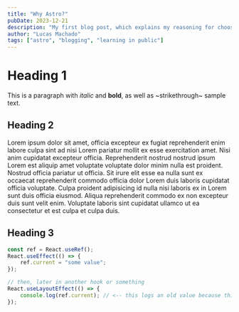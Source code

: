 ```yaml
---
title: "Why Astro?"
pubDate: 2023-12-21
description: "My first blog post, which explains my reasoning for choosing Astro to build my personal website"
author: "Lucas Machado"
tags: ["astro", "blogging", "learning in public"]
---
```


# Heading 1

This is a paragraph with _italic_ and **bold**, as well as ~strikethrough~ sample text.

## Heading 2

Lorem ipsum dolor sit amet, officia excepteur ex fugiat reprehenderit enim labore culpa sint ad nisi Lorem pariatur mollit ex esse exercitation amet. Nisi anim cupidatat excepteur officia. Reprehenderit nostrud nostrud ipsum Lorem est aliquip amet voluptate voluptate dolor minim nulla est proident. Nostrud officia pariatur ut officia. Sit irure elit esse ea nulla sunt ex occaecat reprehenderit commodo officia dolor Lorem duis laboris cupidatat officia voluptate. Culpa proident adipisicing id nulla nisi laboris ex in Lorem sunt duis officia eiusmod. Aliqua reprehenderit commodo ex non excepteur duis sunt velit enim. Voluptate laboris sint cupidatat ullamco ut ea consectetur et est culpa et culpa duis.

## Heading 3

```js
const ref = React.useRef();
React.useEffect(() => {
    ref.current = "some value";
});

// then, later in another hook or something
React.useLayoutEffect(() => {
    console.log(ref.current); // <-- this logs an old value because this runs first!
});
```
